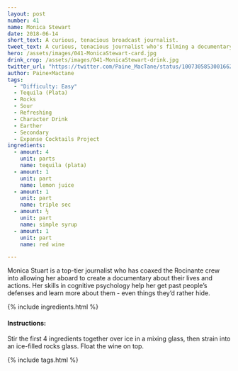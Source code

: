 ```yaml
---
layout: post
number: 41
name: Monica Stewart
date: 2018-06-14
short_text: A curious, tenacious broadcast journalist.
tweet_text: A curious, tenacious journalist who's filming a documentary about the Roci crew, uncovering every secret she can.
hero: /assets/images/041-MonicaStewart-card.jpg
drink_crop: /assets/images/041-MonicaStewart-drink.jpg
twitter_url: "https://twitter.com/Paine_MacTane/status/1007305853001662465"
author: Paine×Mactane
tags: 
  - "Difficulty: Easy"
  - Tequila (Plata)
  - Rocks
  - Sour
  - Refreshing
  - Character Drink
  - Earther
  - Secondary
  - Expanse Cocktails Project
ingredients:
  - amount: 4
    unit: parts
    name: tequila (plata)
  - amount: 1
    unit: part
    name: lemon juice
  - amount: 1
    unit: part
    name: triple sec
  - amount: ½
    unit: part
    name: simple syrup
  - amount: 1
    unit: part
    name: red wine

---
```


Monica Stuart is a top-tier journalist who has coaxed the Rocinante crew into allowing her aboard to create a documentary about their lives and actions. Her skills in cognitive psychology help her get past people’s defenses and learn more about them - even things they’d rather hide.

{% include ingredients.html %}

#### Instructions:

Stir the first 4 ingredients together over ice in a mixing glass, then strain into an ice-filled rocks glass. Float the wine on top.

{% include tags.html %}
